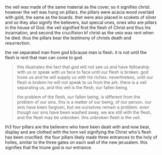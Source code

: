 the veil was made of the same material as the cover, so it signifies christ.
 however the veil was hung on pillars. the pillars were acacia wood overlaid with gold,
 the same as the boards. thet were also placed in scokets of silver and so they also signify the believers, but speical ones, ones who
 are pillars in the house of God. the veil signified first the flesh of Christ and thus his
 incarnation, and second the crucifixion kf christ as the veio was rent when he died. thus
 the pillars bear the testimony of christs death and resurrection.

 the vei separated man from god b3cause man is flesh. it is not until the flesh is rent that man can come to god. 

 > this illustrates the fact that god will not see us and have fellowship with us or speak with us face to face until our flesh is broken. god loves us and he will supply us with his riches. nevertheless, until our flesh is broken he will not speak to us from the ark. there is a veil separating us, and this veil is the flesh, our fallen being.
>
> the problem of the flesh, our fallen being, is different from the problem of our sins. this is a matter of our being, of our person. our sins have been forgiven, but we ourselves remain a problem. even though our sins have been washed away, we are still with the flesh, and the flesh may be unbroken. this unbroken flesh is the veil.

th3 four pillars are the believers who have been dealt with and now bear, display and are clothed with the torn veil signifying the Christ who's flesh has been crucified. the four pillars likely made three entrances to the holy of holies, similar to the three gates on each wall of the new jerusalem. this signifies that the triune god is our entrance.
